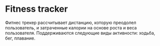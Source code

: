 # Fitness tracker
Фитнес трекер рассчитывает дистанцию, которую преодолел пользователь, и затраченные калории на основе роста и веса пользователя. 
Поддерживаются следующие виды активности: ходьба, бег, плавание.

